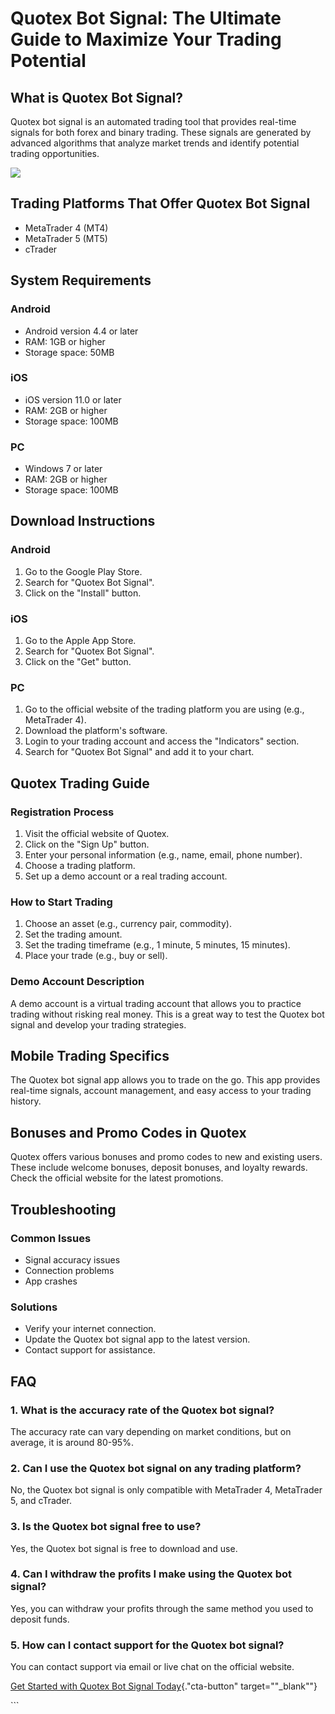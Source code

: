 # Quotex Bot Signal: The Ultimate Guide to Maximize Your Trading Potential

## What is Quotex Bot Signal?

Quotex bot signal is an automated trading tool that provides real-time
signals for both forex and binary trading. These signals are generated
by advanced algorithms that analyze market trends and identify potential
trading opportunities.

[![](https://static.quotex.io/files/4_en/300_250.jpg)](https://traff.sbs/brokerqxlid)

## Trading Platforms That Offer Quotex Bot Signal

-   MetaTrader 4 (MT4)
-   MetaTrader 5 (MT5)
-   cTrader

## System Requirements

### Android

-   Android version 4.4 or later
-   RAM: 1GB or higher
-   Storage space: 50MB

### iOS

-   iOS version 11.0 or later
-   RAM: 2GB or higher
-   Storage space: 100MB

### PC

-   Windows 7 or later
-   RAM: 2GB or higher
-   Storage space: 100MB

## Download Instructions

### Android

1.  Go to the Google Play Store.
2.  Search for "Quotex Bot Signal".
3.  Click on the "Install" button.

### iOS

1.  Go to the Apple App Store.
2.  Search for "Quotex Bot Signal".
3.  Click on the "Get" button.

### PC

1.  Go to the official website of the trading platform you are using
    (e.g., MetaTrader 4).
2.  Download the platform\'s software.
3.  Login to your trading account and access the "Indicators"
    section.
4.  Search for "Quotex Bot Signal" and add it to your chart.

## Quotex Trading Guide

### Registration Process

1.  Visit the official website of Quotex.
2.  Click on the "Sign Up" button.
3.  Enter your personal information (e.g., name, email, phone number).
4.  Choose a trading platform.
5.  Set up a demo account or a real trading account.

### How to Start Trading

1.  Choose an asset (e.g., currency pair, commodity).
2.  Set the trading amount.
3.  Set the trading timeframe (e.g., 1 minute, 5 minutes, 15 minutes).
4.  Place your trade (e.g., buy or sell).

### Demo Account Description

A demo account is a virtual trading account that allows you to practice
trading without risking real money. This is a great way to test the
Quotex bot signal and develop your trading strategies.

## Mobile Trading Specifics

The Quotex bot signal app allows you to trade on the go. This app
provides real-time signals, account management, and easy access to your
trading history.

## Bonuses and Promo Codes in Quotex

Quotex offers various bonuses and promo codes to new and existing users.
These include welcome bonuses, deposit bonuses, and loyalty rewards.
Check the official website for the latest promotions.

## Troubleshooting

### Common Issues

-   Signal accuracy issues
-   Connection problems
-   App crashes

### Solutions

-   Verify your internet connection.
-   Update the Quotex bot signal app to the latest version.
-   Contact support for assistance.

## FAQ

### 1. What is the accuracy rate of the Quotex bot signal?

The accuracy rate can vary depending on market conditions, but on
average, it is around 80-95%.

### 2. Can I use the Quotex bot signal on any trading platform?

No, the Quotex bot signal is only compatible with MetaTrader 4,
MetaTrader 5, and cTrader.

### 3. Is the Quotex bot signal free to use?

Yes, the Quotex bot signal is free to download and use.

### 4. Can I withdraw the profits I make using the Quotex bot signal?

Yes, you can withdraw your profits through the same method you used to
deposit funds.

### 5. How can I contact support for the Quotex bot signal?

You can contact support via email or live chat on the official website.

[Get Started with Quotex Bot Signal
Today](\%22https://traff.sbs/brokerqxlid\%22){."cta-button"
target=""_blank""}

\`\`\`


